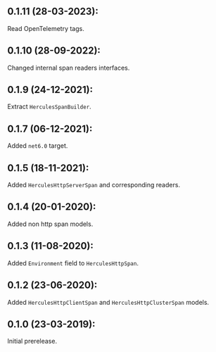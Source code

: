 ## 0.1.11 (28-03-2023):

Read OpenTelemetry tags.

## 0.1.10 (28-09-2022):

Changed internal span readers interfaces.

## 0.1.9 (24-12-2021):

Extract `HerculesSpanBuilder`.

## 0.1.7 (06-12-2021):

Added `net6.0` target.

## 0.1.5 (18-11-2021):

Added `HerculesHttpServerSpan` and corresponding readers.

## 0.1.4 (20-01-2020):

Added non http span models.

## 0.1.3 (11-08-2020):

Added `Environment` field to `HerculesHttpSpan`.

## 0.1.2 (23-06-2020):

Added `HerculesHttpClientSpan` and `HerculesHttpClusterSpan` models.

## 0.1.0 (23-03-2019): 

Initial prerelease.